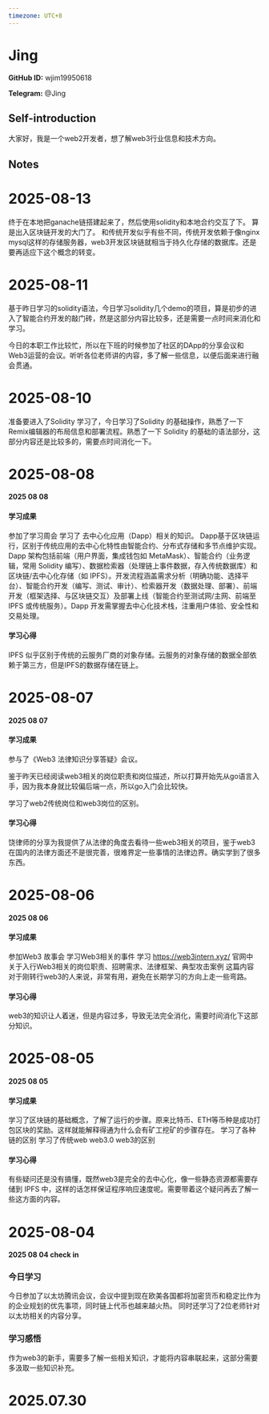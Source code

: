 ```yaml
---
timezone: UTC+8
---
```


# Jing

**GitHub ID:** wjim19950618

**Telegram:** @Jing

## Self-introduction

大家好，我是一个web2开发者，想了解web3行业信息和技术方向。

## Notes

<!-- Content_START -->
# 2025-08-13

终于在本地把ganache链搭建起来了，然后使用solidity和本地合约交互了下。
算是出入区块链开发的大门了。
和传统开发似乎有些不同，传统开发依赖于像nginx mysql这样的存储服务器，web3开发区块链就相当于持久化存储的数据库。还是要再适应下这个概念的转变。

# 2025-08-11

基于昨日学习的solidity语法，今日学习solidity几个demo的项目，算是初步的进入了智能合约开发的敲门砖，然是这部分内容比较多，还是需要一点时间来消化和学习。

今日的本职工作比较忙，所以在下班的时候参加了社区的DApp的分享会议和Web3运营的会议。听听各位老师讲的内容，多了解一些信息，以便后面来进行融会贯通。

# 2025-08-10

准备要进入了Solidity 学习了，今日学习了Solidity 的基础操作，熟悉了一下Remix编辑器的布局信息和部署流程。熟悉了一下 Solidity 的基础的语法部分，这部分内容还是比较多的，需要点时间消化一下。

# 2025-08-08

#### 2025 08 08


#### 学习成果
参加了学习周会
学习了 去中心化应用（Dapp）相关的知识。
Dapp基于区块链运行，区别于传统应用的去中心化特性由智能合约、分布式存储和多节点维护实现。Dapp 架构包括前端（用户界面，集成钱包如 MetaMask）、智能合约（业务逻辑，常用 Solidity 编写）、数据检索器（处理链上事件数据，存入传统数据库）和区块链/去中心化存储（如 IPFS）。开发流程涵盖需求分析（明确功能、选择平台）、智能合约开发（编写、测试、审计）、检索器开发（数据处理、部署）、前端开发（框架选择、与区块链交互）及部署上线（智能合约至测试网/主网、前端至 IPFS 或传统服务）。Dapp 开发需掌握去中心化技术栈，注重用户体验、安全性和交易处理。

#### 学习心得
IPFS 似乎区别于传统的云服务厂商的对象存储。云服务的对象存储的数据全部依赖于第三方，但是IPFS的数据存储在链上。

# 2025-08-07

#### 2025 08 07

#### 学习成果
参与了《Web3 法律知识分享答疑》会议。

鉴于昨天已经阅读web3相关的岗位职责和岗位描述，所以打算开始先从go语言入手，因为我本身就比较偏后端一点，所以go入门会比较快。

学习了web2传统岗位和web3岗位的区别。

#### 学习心得
饶律师的分享为我提供了从法律的角度去看待一些web3相关的项目，鉴于web3在国内的法律方面还不是很完善，很难界定一些事情的法律边界。确实学到了很多东西。

# 2025-08-06

#### 2025 08 06

#### 学习成果
参加Web3 故事会 学习Web3相关的事件
学习  https://web3intern.xyz/  官网中 关于入行Web3相关的岗位职责、招聘需求、法律框架、典型攻击案例
这篇内容对于刚转行web3的人来说，非常有用，避免在长期学习的方向上走一些弯路。

#### 学习心得
web3的知识让人着迷，但是内容过多，导致无法完全消化，需要时间消化下这部分知识。

# 2025-08-05

#### 2025 08 05

#### 学习成果
学习了区块链的基础概念，了解了运行的步骤。原来比特币、ETH等币种是成功打包区块的奖励。这样就能解释得通为什么会有矿工挖矿的步骤存在。
学习了各种链的区别
学习了传统web web3.0 web3的区别

#### 学习心得
有些疑问还是没有搞懂，既然web3是完全的去中心化，像一些静态资源都需要存储到 IPFS 中，这样的话怎样保证程序响应速度呢。需要带着这个疑问再去了解一些这方面的内容。

# 2025-08-04

#### 2025 08 04 check in
### 今日学习
今日参加了以太坊腾讯会议，会议中提到现在欧美各国都将加密货币和稳定比作为的企业规划的优先事项，同时链上代币也越来越火热。
同时还学习了2位老师针对以太坊相关的内容分享。
### 学习感悟
作为web3的新手，需要多了解一些相关知识，才能将内容串联起来，这部分需要多汲取一些知识补充。

# 2025.07.30


<!-- Content_END -->
